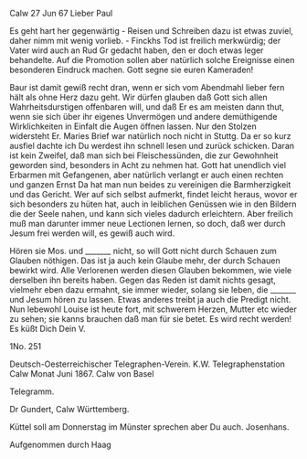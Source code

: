  Calw 27 Jun 67
Lieber Paul

Es geht hart her gegenwärtig - Reisen und Schreiben dazu ist etwas zuviel, daher nimm mit wenig vorlieb. - Finckhs Tod ist freilich merkwürdig; der Vater wird auch an Rud Gr gedacht haben, den er doch etwas leger behandelte. Auf die Promotion sollen aber natürlich solche Ereignisse einen besonderen Eindruck machen. Gott segne sie euren Kameraden!

Baur ist damit gewiß recht dran, wenn er sich vom Abendmahl lieber fern hält als ohne Herz dazu geht. Wir dürfen glauben daß Gott sich allen Wahrheitsdurstigen offenbaren will, und daß Er es am meisten dann thut, wenn sie sich über ihr eigenes Unvermögen und andere demüthigende Wirklichkeiten in Einfalt die Augen öffnen lassen. Nur den Stolzen widersteht Er. 
Maries Brief war natürlich noch nicht in Stuttg. Da er so kurz ausfiel dachte ich Du werdest ihn schnell lesen und zurück schicken. 
Daran ist kein Zweifel, daß man sich bei Fleischessünden, die zur Gewohnheit geworden sind, besonders in Acht zu nehmen hat. Gott hat unendlich viel Erbarmen mit Gefangenen, aber natürlich verlangt er auch einen rechten und ganzen Ernst Da hat man nun beides zu vereinigen die Barmherzigkeit und das Gericht. Wer auf sich selbst aufmerkt, findet leicht heraus, wovor er sich besonders zu hüten hat, auch in leiblichen Genüssen wie in den Bildern die der Seele nahen, und kann sich vieles dadurch erleichtern. Aber freilich muß man darunter immer neue Lectionen lernen, so doch, daß wer durch Jesum frei werden will, es gewiß auch wird.

Hören sie Mos. und _______ nicht, so will Gott nicht durch Schauen zum Glauben nöthigen. Das ist ja auch kein Glaube mehr, der durch Schauen bewirkt wird. Alle Verlorenen werden diesen Glauben bekommen, wie viele derselben ihn bereits haben. Gegen das Reden ist damit nichts gesagt, vielmehr eben dazu ermahnt, sie immer wieder, solang sie leben, die _______ und Jesum hören zu lassen. Etwas anderes treibt ja auch die Predigt nicht. 
Nun lebewohl Louise ist heute fort, mit schwerem Herzen, Mutter etc wieder zu sehen; sie kanns brauchen daß man für sie betet. Es wird recht werden! Es küßt
 Dich Dein V.



1No. 251

 Deutsch-Oesterreichischer Telegraphen-Verein.
 K.W. Telegraphenstation Calw
 Monat Juni 1867.
 Calw von Basel

 Telegramm.

Dr Gundert, Calw Württemberg.

Küttel soll am Donnerstag im Münster sprechen aber Du auch.
 Josenhans.

Aufgenommen durch Haag

